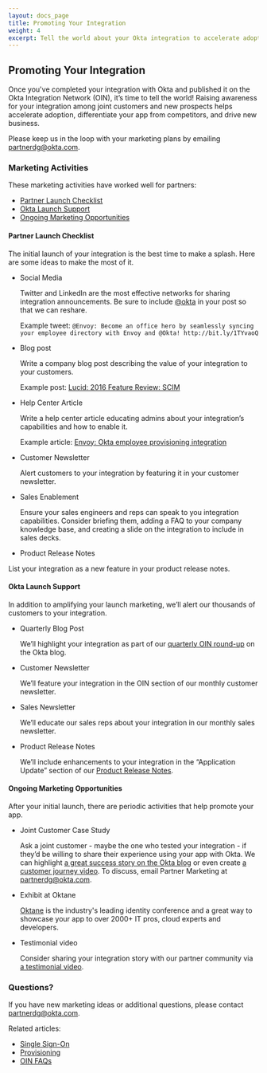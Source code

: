 ```yaml
---
layout: docs_page
title: Promoting Your Integration
weight: 4
excerpt: Tell the world about your Okta integration to accelerate adoption, differentiate your app, and drive new business.
---
```


## Promoting Your Integration

Once you've completed your integration with Okta and published it on the Okta Integration Network (OIN), it’s time to tell the world!
Raising awareness for your integration among joint customers and new prospects helps accelerate adoption, differentiate your app from competitors, and drive new business.

Please keep us in the loop with your marketing plans by emailing <partnerdg@okta.com>.

### Marketing Activities

These marketing activities have worked well for partners:

* [Partner Launch Checklist](#partner-launch-checklist)
* [Okta Launch Support](#okta-launch-support)
* [Ongoing Marketing Opportunities](#ongoing-marketing-opportunities)

#### Partner Launch Checklist

The initial launch of your integration is the best time to make a splash. Here are some ideas to make the most of it.

* Social Media

    Twitter and LinkedIn are the most effective networks for sharing integration announcements. Be sure to include [@okta](https://twitter.com/okta) in your post so that we can reshare.

    Example tweet:
    `@Envoy: Become an office hero by seamlessly syncing your employee directory with Envoy and @Okta! http://bit.ly/1TYvaoQ`

* Blog post

    Write a company blog post describing the value of your integration to your customers.

    Example post: [Lucid: 2016 Feature Review: SCIM](https://www.lucidchart.com/blog/feature-review-scim)

* Help Center Article

    Write a help center article educating admins about your integration’s capabilities and how to enable it.

    Example article: [Envoy: Okta employee provisioning integration](https://help.envoy.com/okta-employee-provisioning-integration/)

* Customer Newsletter

    Alert customers to your integration by featuring it in your customer newsletter.

* Sales Enablement

    Ensure your sales engineers and reps can speak to you integration capabilities.
    Consider briefing them, adding a FAQ to your company knowledge base, and creating a slide on the integration to include in sales decks.

* Product Release Notes

List your integration as a new feature in your product release notes.

#### Okta Launch Support

In addition to amplifying your launch marketing, we’ll alert our thousands of customers to your integration.

* Quarterly Blog Post

    We’ll highlight your integration as part of our [quarterly OIN round-up](https://www.okta.com/blog/2016/12/seeing-success-in-oktas-scim-provisioning-program/) on the Okta blog.

* Customer Newsletter

    We’ll feature your integration in the OIN section of our monthly customer newsletter.

* Sales Newsletter

    We’ll educate our sales reps about your integration in our monthly sales newsletter.

* Product Release Notes

    We’ll include enhancements to your integration in the “Application Update” section of our [Product Release Notes](https://help.okta.com).

#### Ongoing Marketing Opportunities

After your initial launch, there are periodic activities that help promote your app.

* Joint Customer Case Study

    Ask a joint customer - maybe the one who tested your integration - if they’d be willing to share their experience using your app with Okta.
    We can highlight [a great success story on the Okta blog](https://www.okta.com/blog/2016/12/afge-employees-and-members-seamlessly-access-their-applications-and-benefits-with-okta/) or even create [a customer journey video](https://www.okta.com/customers/).
    To discuss, email Partner Marketing at <partnerdg@okta.com>.

* Exhibit at Oktane

    [Oktane](https://www.okta.com/oktane17/) is the industry's leading identity conference and a great way to showcase your app to over 2000+ IT pros, cloud experts and developers.

* Testimonial video

    Consider sharing your integration story with our partner community via [a testimonial video](https://www.okta.com/partners/partner-testimonials/).

### Questions?

If you have new marketing ideas or additional questions, please contact <partnerdg@okta.com>.

Related articles:

* [Single Sign-On](/use_cases/integrate_with_okta/sso-with-saml.html)
* [Provisioning](/use_cases/integrate_with_okta/provisioning.html)
* [OIN FAQs](/use_cases/integrate_with_okta/oan-faqs.html)